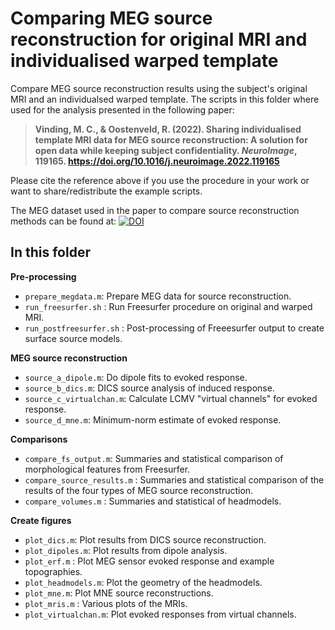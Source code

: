 # Comparing MEG source reconstruction for original MRI and individualised warped template

Compare MEG source reconstruction results using the subject's original MRI and an individualsed warped template. The scripts in this folder where used for the analysis presented in the following paper:

> **Vinding, M. C., & Oostenveld, R. (2022). Sharing individualised template MRI data for MEG source reconstruction: A solution for open data while keeping subject confidentiality. *NeuroImage*, 119165. https://doi.org/10.1016/j.neuroimage.2022.119165**

Please cite the reference above if you use the procedure in your work or want to share/redistribute the example scripts.
    
The MEG dataset used in the paper to compare source reconstruction methods can be found at: [![DOI](https://zenodo.org/badge/DOI/10.5281/zenodo.5053234.svg)](https://doi.org/10.5281/zenodo.5053234)

## In this folder
**Pre-processing**

* `prepare_megdata.m`: Prepare MEG data for source reconstruction.
* `run_freesurfer.sh` : Run Freesurfer procedure on original and warped MRI.
* `run_postfreesurfer.sh` : Post-processing of Freeesurfer output to create surface source models.

**MEG source reconstruction**   
* `source_a_dipole.m`: Do dipole fits to evoked response.
* `source_b_dics.m`: DICS source analysis of induced response.
* `source_c_virtualchan.m`: Calculate LCMV "virtual channels" for evoked response.
* `source_d_mne.m`: Minimum-norm estimate of evoked response.
  

**Comparisons**
* `compare_fs_output.m`: Summaries and statistical comparison of morphological features from Freesurfer.
* `compare_source_results.m` : Summaries and statistical comparison of the results of the four types of MEG source reconstruction.
* `compare_volumes.m` : Summaries and statistical of headmodels.

**Create figures**
* `plot_dics.m`: Plot results from DICS source reconstruction.
* `plot_dipoles.m`: Plot results from dipole analysis.
* `plot_erf.m` : Plot MEG sensor evoked response and example topographies.
* `plot_headmodels.m`: Plot the geometry of the headmodels.
* `plot_mne.m`: Plot MNE source reconstructions.
* `plot_mris.m` : Various plots of the MRIs.
* `plot_virtualchan.m`: Plot evoked responses from virtual channels.
